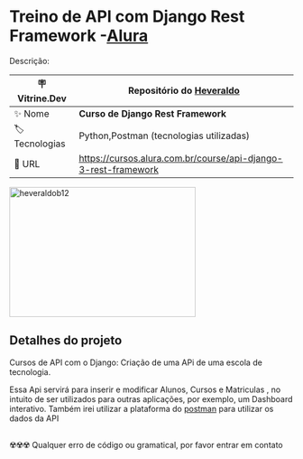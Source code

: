 # Treino de API com Django Rest Framework -[Alura](https://www.alura.com.br)

Descrição:

| :placard: Vitrine.Dev |    Repositório do [Heveraldo](https://www.linkedin.com/in/heveraldo-serra-7b3544200/)  |
| -------------  | --- |
| :sparkles: Nome        | **Curso de Django Rest Framework**
| :label: Tecnologias | Python,Postman (tecnologias utilizadas)
| :rocket: URL         | https://cursos.alura.com.br/course/api-django-3-rest-framework

<!-- Inserir imagem com a #vitrinedev ao final do link -->
<p align="left"> <img src="https://storage.caktusgroup.com/media/blog-images/drf-logo2.png" alt="heveraldob12" width="330" height="230"  /> </p>


## Detalhes do projeto

Cursos de API com o Django:
Criação de uma APi de uma escola de tecnologia.

Essa Api servirá para inserir e modificar Alunos, Cursos e Matriculas , no intuito de ser utilizados para outras aplicações, por exemplo, um Dashboard interativo.
Também irei utilizar a plataforma do [postman](https://web.postman.co/home) para utilizar os dados da API


## 
☢️☢️☢️ Qualquer erro de código ou gramatical, por favor entrar em contato

